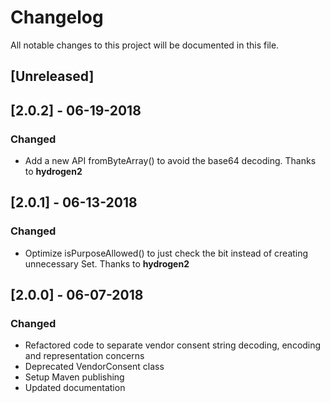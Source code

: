 # Changelog
All notable changes to this project will be documented in this file.

## [Unreleased]

## [2.0.2] - 06-19-2018

### Changed
- Add a new API fromByteArray() to avoid the base64 decoding. Thanks to **hydrogen2**

## [2.0.1] - 06-13-2018

### Changed
- Optimize isPurposeAllowed() to just check the bit instead of creating unnecessary Set. Thanks to **hydrogen2**

## [2.0.0] - 06-07-2018

### Changed
- Refactored code to separate vendor consent string decoding, encoding and representation concerns
- Deprecated VendorConsent class
- Setup Maven publishing
- Updated documentation